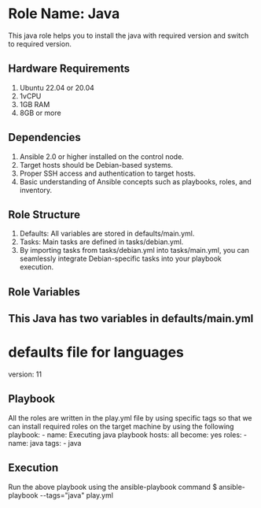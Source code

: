 Role Name: Java
=========

This java role helps you to install the java with required version and switch to required version.

Hardware Requirements
---------------------
1. Ubuntu 22.04 or 20.04
2. 1vCPU
3. 1GB RAM
4. 8GB or more

Dependencies
------------
1.  Ansible 2.0 or higher installed on the control node. 
2.  Target hosts should be Debian-based systems. 
3.  Proper SSH access and authentication to target hosts. 
4.  Basic understanding of Ansible concepts such as playbooks, roles, and inventory.

Role Structure
--------------
1.  Defaults: All variables are stored in defaults/main.yml.                                                   
2.  Tasks: Main tasks are defined in tasks/debian.yml.   
3.  By importing tasks from tasks/debian.yml into tasks/main.yml, you can seamlessly integrate Debian-specific tasks into your playbook execution.

Role Variables
--------------

This Java has two variables in defaults/main.yml 
---
# defaults file for languages
version: 11

Playbook
--------
All the roles are written in the play.yml file by using specific tags so that we can install required roles on the target machine by using the following playbook:
    - name: Executing java playbook
      hosts: all
      become: yes
  	roles:
  	- name: java
    	  tags:
     	  - java

Execution
---------

Run the above playbook using the ansible-playbook command 
$ ansible-playbook --tags="java" play.yml









